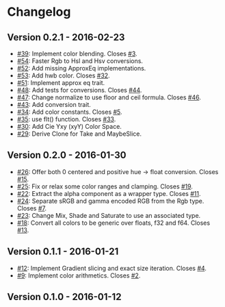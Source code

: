# Changelog

## Version 0.2.1 - 2016-02-23

 * [#39][39]: Implement color blending. Closes [#3][3].
 * [#54][54]: Faster Rgb to Hsl and Hsv conversions.
 * [#52][52]: Add missing ApproxEq implementations.
 * [#53][53]: Add hwb color. Closes [#32][32].
 * [#51][51]: Implement approx eq trait.
 * [#48][48]: Add tests for conversions. Closes [#44][44].
 * [#47][47]: Change normalize to use floor and ceil formula. Closes [#46][46].
 * [#43][43]: Add conversion trait.
 * [#34][34]: Add color constants. Closes [#5][5].
 * [#35][35]: use flt() function. Closes [#33][33].
 * [#30][30]: Add Cie Yxy (xyY) Color Space.
 * [#29][29]: Derive Clone for Take and MaybeSlice.

## Version 0.2.0 - 2016-01-30

 * [#26][26]: Offer both 0 centered and positive hue -> float conversion. Closes [#15][15].
 * [#25][25]: Fix or relax some color ranges and clamping. Closes [#19][19].
 * [#22][22]: Extract the alpha component as a wrapper type. Closes [#11][11].
 * [#24][24]: Separate sRGB and gamma encoded RGB from the Rgb type. Closes [#7][7].
 * [#23][23]: Change Mix, Shade and Saturate to use an associated type.
 * [#18][18]: Convert all colors to be generic over floats, f32 and f64. Closes [#13][13].

## Version 0.1.1 - 2016-01-21

 * [#12][12]: Implement Gradient slicing and exact size iteration. Closes [#4][4].
 * [#9][9]: Implement color arithmetics. Closes [#2][2].

## Version 0.1.0 - 2016-01-12

[39]: https://github.com/Ogeon/palette/pull/39
[54]: https://github.com/Ogeon/palette/pull/54
[52]: https://github.com/Ogeon/palette/pull/52
[53]: https://github.com/Ogeon/palette/pull/53
[51]: https://github.com/Ogeon/palette/pull/51
[48]: https://github.com/Ogeon/palette/pull/48
[47]: https://github.com/Ogeon/palette/pull/47
[43]: https://github.com/Ogeon/palette/pull/43
[34]: https://github.com/Ogeon/palette/pull/34
[35]: https://github.com/Ogeon/palette/pull/35
[30]: https://github.com/Ogeon/palette/pull/30
[29]: https://github.com/Ogeon/palette/pull/29
[26]: https://github.com/Ogeon/palette/pull/26
[25]: https://github.com/Ogeon/palette/pull/25
[22]: https://github.com/Ogeon/palette/pull/22
[24]: https://github.com/Ogeon/palette/pull/24
[23]: https://github.com/Ogeon/palette/pull/23
[18]: https://github.com/Ogeon/palette/pull/18
[12]: https://github.com/Ogeon/palette/pull/12
[9]: https://github.com/Ogeon/palette/pull/9
[3]: https://github.com/Ogeon/palette/issues/3
[32]: https://github.com/Ogeon/palette/issues/32
[44]: https://github.com/Ogeon/palette/issues/44
[46]: https://github.com/Ogeon/palette/issues/46
[5]: https://github.com/Ogeon/palette/issues/5
[33]: https://github.com/Ogeon/palette/issues/33
[15]: https://github.com/Ogeon/palette/issues/15
[19]: https://github.com/Ogeon/palette/issues/19
[11]: https://github.com/Ogeon/palette/issues/11
[7]: https://github.com/Ogeon/palette/issues/7
[13]: https://github.com/Ogeon/palette/issues/13
[4]: https://github.com/Ogeon/palette/issues/4
[2]: https://github.com/Ogeon/palette/issues/2
